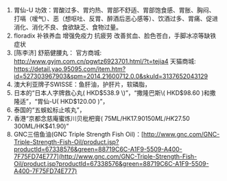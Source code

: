 1. 胃仙-U
   功效：胃酸过多、胃灼热、胃部不舒适、胃部饱食感、胃胀、胸闷、打嗝（嗳气）、恶（想呕吐、反胃、醉酒后恶心感等）、饮酒过多、胃痛、促进消化、消化不良、食欲缺乏、食物过量。 
2. floradix
   补铁养血 增强免疫力 抗疲劳 改善贫血、脸色苍白，手脚冰凉等缺铁症状
3. \[陈李济\] 舒筋健腰丸：
   官方商城: http://www.gyjm.com.cn/pgwtz6923701.html/?t=tejia4
   天猫商城: https://detail.yao.95095.com/item.htm?id=527303967903&spm=2014.21600712.0.0&skuId=3137652043129
4. 澳大利亚牌子SWISSE：鱼肝油，护肝片，软磷脂，
5. 日本的“日本人字牌救心丸\( HKD$538.9 \)”，“撒隆巴斯\( HKD$98.60 \)和撒隆适”，“胃仙-U\( HKD$120.00 \)”，
6. 泰国的“五蜈蚣标止咳丸”，
7. 香港“京都念慈庵蜜炼川贝枇杷膏\( 75ML/HK$17.90  150ML/HK$27.50  300ML/HK$41.90\)”
8. GNC三倍鱼油\(GNC Triple Strength Fish Oil\)：[http://www.gnc.com/GNC-Triple-Strength-Fish-Oil/product.jsp?productId=67338576&green=88719C6C-A1F9-5509-A400-7F75FD74E777](http://www.gnc.com/GNC-Triple-Strength-Fish-Oil/product.jsp?productId=67338576&green=88719C6C-A1F9-5509-A400-7F75FD74E777)



